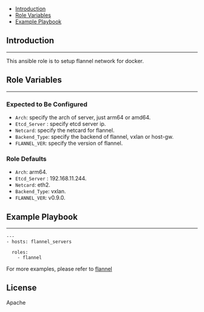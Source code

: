 * [Introduction](#1)
* [Role Variables](#2)
* [Example Playbook](#3)

## <a name="1">Introduction</a>
--------------

This ansible role is to setup flannel network for docker.

## <a name="2">Role Variables</a>
--------------

### Expected to Be Configured

* `Arch`: specify the arch of server, just arm64 or amd64.
* `Etcd_Server` : specify etcd server ip. 
* `Netcard`: specify the netcard for flannel.
* `Backend_Type`: specify the backend of flannel, vxlan or host-gw.
* `FLANNEL_VER`: specify the version of flannel.


### Role Defaults
* `Arch`: arm64.
* `Etcd_Server` : 192.168.11.244.
* `Netcard`: eth2.
* `Backend_Type`: vxlan.
* `FLANNEL_VER`: v0.9.0.

## <a name="3">Example Playbook</a>
----------------

```
---
- hosts: flannel_servers 

  roles:
    - flannel

```    

For more examples, please refer to [flannel](https://github.com/open-estuary/appbenchmark/tree/master/apps/docker_net/flannel)

License
-------

Apache

